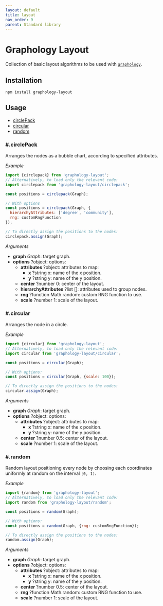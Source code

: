 ```yaml
---
layout: default
title: layout
nav_order: 9
parent: Standard library
---
```


# Graphology Layout

Collection of basic layout algorithms to be used with [`graphology`](..).

## Installation

```
npm install graphology-layout
```

## Usage

- [circlePack](#circlePack)
- [circular](#circular)
- [random](#random)

### #.circlePack

Arranges the nodes as a bubble chart, according to specified attributes.

_Example_

```js
import {circlepack} from 'graphology-layout';
// Alternatively, to load only the relevant code:
import circlepack from 'graphology-layout/circlepack';

const positions = circlepack(Graph);

// With options
const positions = circlepack(Graph, {
  hierarchyAttributes: ['degree', 'community'],
  rng: customRngFunction
});

// To directly assign the positions to the nodes:
circlepack.assign(Graph);
```

_Arguments_

- **graph** _Graph_: target graph.
- **options** <span class="code">?object</span>: options:
  - **attributes** <span class="code">?object</span>: attributes to map:
    - **x** <span class="code">?string</span> <span class="default">x</span>: name of the x position.
    - **y** <span class="code">?string</span> <span class="default">y</span>: name of the y position.
  - **center** <span class="code">?number</span> <span class="default">0</span>: center of the layout.
  - **hierarchyAttributes** <span class="code">?list</span> <span class="default">[]</span>: attributes used to group nodes.
  - **rng** <span class="code">?function</span> <span class="default">Math.random</span>: custom RNG function to use.
  - **scale** <span class="code">?number</span> <span class="default">1</span>: scale of the layout.

### #.circular

Arranges the node in a circle.

_Example_

```js
import {circular} from 'graphology-layout';
// Alternatively, to load only the relevant code:
import circular from 'graphology-layout/circular';

const positions = circular(Graph);

// With options:
const positions = circular(Graph, {scale: 100});

// To directly assign the positions to the nodes:
circular.assign(Graph);
```

_Arguments_

- **graph** _Graph_: target graph.
- **options** <span class="code">?object</span>: options:
  - **attributes** <span class="code">?object</span>: attributes to map:
    - **x** <span class="code">?string</span> <span class="default">x</span>: name of the x position.
    - **y** <span class="code">?string</span> <span class="default">y</span>: name of the y position.
  - **center** <span class="code">?number</span> <span class="default">0.5</span>: center of the layout.
  - **scale** <span class="code">?number</span> <span class="default">1</span>: scale of the layout.

### #.random

Random layout positioning every node by choosing each coordinates uniformly at random on the interval `[0, 1)`.

_Example_

```js
import {random} from 'graphology-layout';
// Alternatively, to load only the relevant code:
import random from 'graphology-layout/random';

const positions = random(Graph);

// With options:
const positions = random(Graph, {rng: customRngFunction});

// To directly assign the positions to the nodes:
random.assign(Graph);
```

_Arguments_

- **graph** _Graph_: target graph.
- **options** <span class="code">?object</span>: options:
  - **attributes** <span class="code">?object</span>: attributes to map:
    - **x** <span class="code">?string</span> <span class="default">x</span>: name of the x position.
    - **y** <span class="code">?string</span> <span class="default">y</span>: name of the y position.
  - **center** <span class="code">?number</span> <span class="default">0.5</span>: center of the layout.
  - **rng** <span class="code">?function</span> <span class="default">Math.random</span>: custom RNG function to use.
  - **scale** <span class="code">?number</span> <span class="default">1</span>: scale of the layout.

